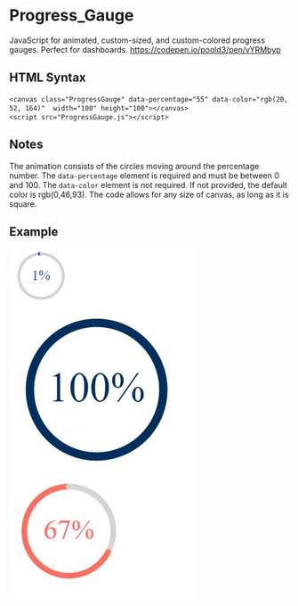 # Progress_Gauge
JavaScript for animated, custom-sized, and custom-colored progress gauges. Perfect for dashboards.
https://codepen.io/poold3/pen/vYRMbyp
## HTML Syntax
```
<canvas class="ProgressGauge" data-percentage="55" data-color="rgb(20, 52, 164)"  width="100" height="100"></canvas>
<script src="ProgressGauge.js"></script>
```
## Notes
The animation consists of the circles moving around the percentage number.
The `data-percentage` element is required and must be between 0 and 100.
The `data-color` element is not required. If not provided, the default color is rgb(0,46,93).
The code allows for any size of canvas, as long as it is square.
## Example
![Example](/Examples.JPG)
